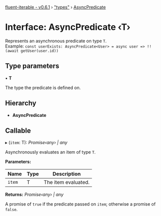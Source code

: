[fluent-iterable - v0.6.1](../README.md) › ["types"](../modules/_types_.md) › [AsyncPredicate](_types_.asyncpredicate.md)

# Interface: AsyncPredicate ‹**T**›

Represents an asynchronous predicate on type `T`.<br>
  Example: `const userExists: AsyncPredicate<User> = async user => !!(await getUser(user.id))`

## Type parameters

▪ **T**

The type the predicate is defined on.

## Hierarchy

* **AsyncPredicate**

## Callable

▸ (`item`: T): *Promise‹any› | any*

Asynchronously evaluates an item of type `T`.

**Parameters:**

Name | Type | Description |
------ | ------ | ------ |
`item` | T | The item evaluated. |

**Returns:** *Promise‹any› | any*

A promise of `true` if the predicate passed on `item`; otherwise a promise of `false`.
